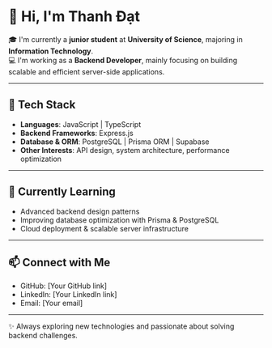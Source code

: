 # 👋 Hi, I'm Thanh Đạt  

🎓 I'm currently a **junior student** at **University of Science**, majoring in **Information Technology**.  
💻 I'm working as a **Backend Developer**, mainly focusing on building scalable and efficient server-side applications.  

---

## 🚀 Tech Stack  
- **Languages**: JavaScript | TypeScript  
- **Backend Frameworks**: Express.js  
- **Database & ORM**: PostgreSQL | Prisma ORM | Supabase  
- **Other Interests**: API design, system architecture, performance optimization  

---

## 🌱 Currently Learning  
- Advanced backend design patterns  
- Improving database optimization with Prisma & PostgreSQL  
- Cloud deployment & scalable server infrastructure  

---

## 📫 Connect with Me  
- GitHub: [Your GitHub link]  
- LinkedIn: [Your LinkedIn link]  
- Email: [Your email]  

---

✨ Always exploring new technologies and passionate about solving backend challenges.  
